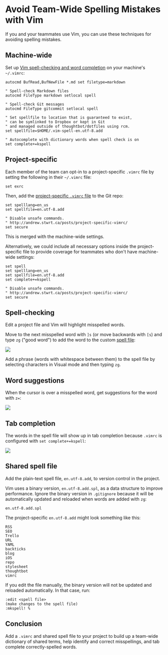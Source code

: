 # Avoid Team-Wide Spelling Mistakes with Vim

If you and your teammates use Vim,
you can use these techniques for avoiding spelling mistakes.

## Machine-wide

Set up [Vim spell-checking and word completion][spelling]
on your machine's `~/.vimrc`:

[spelling]: https://blog.statusok.com/vim-spell-checking

```vim
autocmd BufRead,BufNewFile *.md set filetype=markdown

" Spell-check Markdown files
autocmd FileType markdown setlocal spell

" Spell-check Git messages
autocmd FileType gitcommit setlocal spell

" Set spellfile to location that is guaranteed to exist,
" can be symlinked to Dropbox or kept in Git
" and managed outside of thoughtbot/dotfiles using rcm.
set spellfile=$HOME/.vim-spell-en.utf-8.add

" Autocomplete with dictionary words when spell check is on
set complete+=kspell
```

## Project-specific

Each member of the team
can opt-in to a project-specific `.vimrc` file
by setting the following in their `~/.vimrc` file:

```vim
set exrc
```

Then, add the [project-specific `.vimrc` file][vimrc] to the Git repo:

[vimrc]: http://andrew.stwrt.ca/posts/project-specific-vimrc/

```vim
set spelllang=en_us
set spellfile=en.utf-8.add

" Disable unsafe commands.
" http://andrew.stwrt.ca/posts/project-specific-vimrc/
set secure
```

This is merged with the machine-wide settings.

Alternatively, we could include all necessary options
inside the project-specific file to provide coverage for
teammates who don't have machine-wide settings:

```vim
set spell
set spelllang=en_us
set spellfile=en.utf-8.add
set complete+=kspell

" Disable unsafe commands.
" http://andrew.stwrt.ca/posts/project-specific-vimrc/
set secure
```

## Spell-checking

Edit a project file
and Vim will highlight misspelled words.

Move to the next misspelled word with `]s`
(or move backwards with `[s`)
and type `zg` ("good word") to
add the word to the custom [spell file]:

[spell file]: http://vimdoc.sourceforge.net/htmldoc/spell.html#spell-mkspell

![](project-specific-spelling.gif)

Add a phrase (words with whitespace between them) to the spell file
by selecting characters in Visual mode and then typing `zg`.

## Word suggestions

When the cursor is over a misspelled word,
get suggestions for the word with `z=`:

![](word-suggestions.gif)

## Tab completion

The words in the spell file will show up in tab completion
because `.vimrc` is configured with `set complete+=kspell`:

![](tab-completion.gif)

## Shared spell file

Add the plain-text spell file, `en.utf-8.add`,
to version control in the project.

Vim uses a binary version,
`en.utf-8.add.spl`,
as a data structure to improve performance.
Ignore the binary version in `.gitignore`
because it will be automatically updated and reloaded when words
are added with `zg`:

```
en.utf-8.add.spl
```

The project-specific `en.utf-8.add` might look something like this:

```
RSS
SEO
Trello
URL
YAML
backticks
blog
iOS
repo
stylesheet
thoughtbot
vimrc
```

If you edit the file manually,
the binary version will not be updated and reloaded automatically.
In that case, run:

```
:edit <spell file>
(make changes to the spell file)
:mkspell! %
```

## Conclusion

Add a `.vimrc` and shared spell file to your project
to build up a team-wide dictionary of shared terms,
help identify and correct misspellings,
and tab complete correctly-spelled words.
